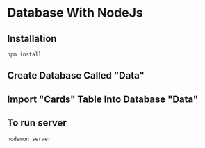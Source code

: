# Database With NodeJs
## Installation
```
npm install
```

## Create Database Called "Data"

## Import "Cards" Table Into Database "Data"


## To run server

```
nodemon server
```

